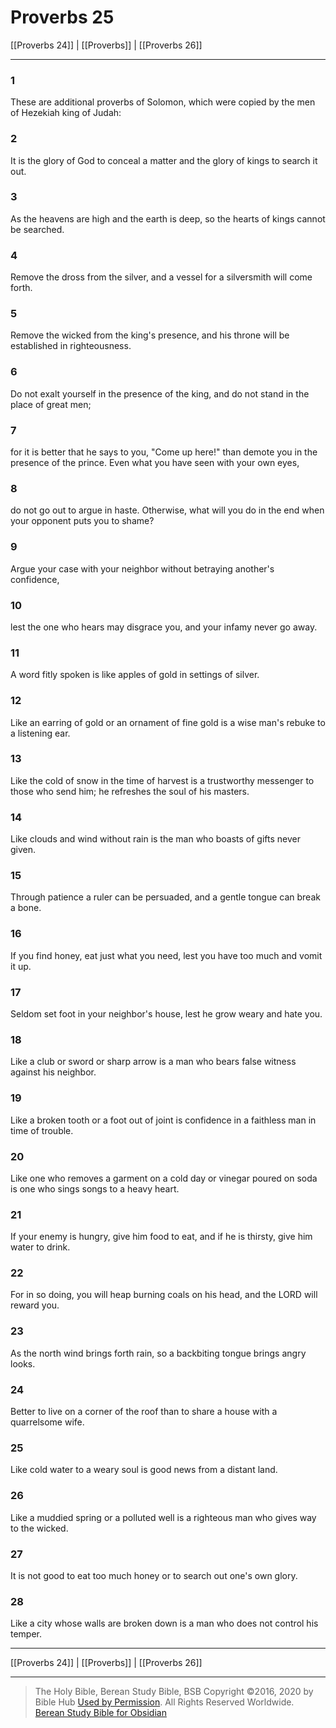 # Proverbs 25

[[Proverbs 24]] | [[Proverbs]] | [[Proverbs 26]]

---

### 1
These are additional proverbs of Solomon, which were copied by the men of Hezekiah king of Judah:

### 2
It is the glory of God to conceal a matter and the glory of kings to search it out.

### 3
As the heavens are high and the earth is deep, so the hearts of kings cannot be searched.

### 4
Remove the dross from the silver, and a vessel for a silversmith will come forth.

### 5
Remove the wicked from the king's presence, and his throne will be established in righteousness.

### 6
Do not exalt yourself in the presence of the king, and do not stand in the place of great men;

### 7
for it is better that he says to you, "Come up here!" than demote you in the presence of the prince. Even what you have seen with your own eyes,

### 8
do not go out to argue in haste. Otherwise, what will you do in the end when your opponent puts you to shame?

### 9
Argue your case with your neighbor without betraying another's confidence,

### 10
lest the one who hears may disgrace you, and your infamy never go away.

### 11
A word fitly spoken is like apples of gold in settings of silver.

### 12
Like an earring of gold or an ornament of fine gold is a wise man's rebuke to a listening ear.

### 13
Like the cold of snow in the time of harvest is a trustworthy messenger to those who send him; he refreshes the soul of his masters.

### 14
Like clouds and wind without rain is the man who boasts of gifts never given.

### 15
Through patience a ruler can be persuaded, and a gentle tongue can break a bone.

### 16
If you find honey, eat just what you need, lest you have too much and vomit it up.

### 17
Seldom set foot in your neighbor's house, lest he grow weary and hate you.

### 18
Like a club or sword or sharp arrow is a man who bears false witness against his neighbor.

### 19
Like a broken tooth or a foot out of joint is confidence in a faithless man in time of trouble.

### 20
Like one who removes a garment on a cold day or vinegar poured on soda is one who sings songs to a heavy heart.

### 21
If your enemy is hungry, give him food to eat, and if he is thirsty, give him water to drink.

### 22
For in so doing, you will heap burning coals on his head, and the LORD will reward you.

### 23
As the north wind brings forth rain, so a backbiting tongue brings angry looks.

### 24
Better to live on a corner of the roof than to share a house with a quarrelsome wife.

### 25
Like cold water to a weary soul is good news from a distant land.

### 26
Like a muddied spring or a polluted well is a righteous man who gives way to the wicked.

### 27
It is not good to eat too much honey or to search out one's own glory.

### 28
Like a city whose walls are broken down is a man who does not control his temper.

---

[[Proverbs 24]] | [[Proverbs]] | [[Proverbs 26]]

---

> The Holy Bible, Berean Study Bible, BSB
> Copyright &copy;2016, 2020 by Bible Hub
> [Used by Permission](https://berean.bible/terms.htm). All Rights Reserved Worldwide.
> [Berean Study Bible for Obsidian](https://github.com/gapmiss/berean-study-bible-for-obsidian)

